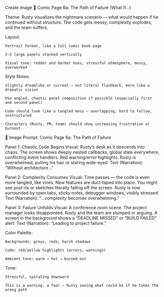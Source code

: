 Create image 📘 Comic Page 6a: The Path of Failure (What If…)

Theme: Rusty visualizes the nightmare scenario — what would happen if he continued without structure. The code gets messy, complexity explodes, and the team suffers.

Layout:

    Portrait format, like a full comic book page

    2–3 large panels stacked vertically

    Visual tone: redder and darker hues, stressful atmosphere, messy, overworked

Style Notes:

    Slightly dreamlike or surreal — not literal flashback, more like a dramatic vision

    Use angled, chaotic panel composition if possible (especially first and second panel)

    Code should look like a tangled mess — overlapping, hard to follow, unstructured

    Characters (Rusty, PM, team) should show increasing frustration or burnout

🎨 Image Prompt: Comic Page 6a: The Path of Failure

Panel 1: Chaotic Code Begins
Visual: Rusty’s desk as it descends into chaos. The screen shows deeply nested callbacks, global state everywhere, conflicting event handlers. Red warning/error highlights. Rusty is overwhelmed, pulling his hair or staring wide-eyed.
Text (Narration): “Without architecture…”

Panel 2: Complexity Consumes
Visual: Time passes — the code is even more tangled, like vines. New features are duct-taped into place. You might see post-its or sketches literally falling off the screen. Rusty is now surrounded by open tabs, sticky notes, debugger windows, visibly stressed.
Text (Narration): “…complexity becomes overwhelming.”

Panel 3: Failure Unfolds
Visual: A conference room scene. The project manager looks disappointed. Rusty and the team are slumped or arguing. A screen in the background shows a “DEADLINE MISSED” or “BUILD FAILED” alert.
Text (Narration): “Leading to project failure.”

Color Palette:

    Backgrounds: greys, reds, harsh shadows

    Code: red/yellow highlights (errors, warnings)

    Ambient tone: warm → hot → burned out

Tone:

    Stressful, spiraling downward

    This is a warning, a fear — Rusty seeing what could be if he takes the wrong path

